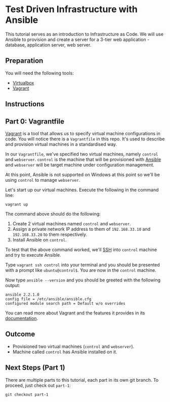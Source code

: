 # Test Driven Infrastructure with Ansible

This tutorial serves as an introduction to Infrastructure as Code. We will use Ansible to provision and create a server
for a 3-tier web application - database, application server, web server.


## Preparation

You will need the following tools:

- [Virtualbox](https://www.virtualbox.org/wiki/Downloads)
- [Vagrant](https://vagrantup.com)


## Instructions

## Part 0: Vagrantfile

[Vagrant](http://vagrantup.com) is a tool that allows us to specify virtual machine configurations in code. You will
notice there is a `Vagrantfile` in this repo. It's used to describe and provision virtual machines in a standardised
way.

In our `Vagrantfile`, we've specified two virtual machines, namely `control` and `webserver`. `control` is the machine
that will be provisioned with [Ansible](https://docs.ansible.com/) and `webserver` will be target machine under
configuration management.

At this point, Ansible is not supported on Windows at this point so we'll be using `control` to manage `webserver`.

Let's start up our virtual machines. Execute the following in the command line:

```
vagrant up
```

The command above should do the following:

1. Create 2 virtual machines named `control` and `webserver`.
2. Assign a private network IP address to them of `192.168.33.10` and `192.168.33.20` to them respectively.
3. Install Ansible on `control`.

To test that the above command worked, we'll [SSH](https://en.wikipedia.org/wiki/Secure_Shell) into `control` machine
and try to execute Ansible. 

Type `vagrant ssh control` into your terminal and you should be presented with a prompt
like `ubuntu@control$`. You are now in the `control` machine.

Now type `ansible --version` and you should be greeted with the following output:
```
ansible 2.2.1.0
config file = /etc/ansible/ansible.cfg
configured module search path = Default w/o overrides
```

You can read more about Vagrant and the features it provides in its [documentation](https://www.vagrantup.com/docs/).

## Outcome

- Provisioned two virtual machines (`control` and `webserver`).
- Machine called `control` has Ansible installed on it.

## Next Steps (Part 1)

There are multiple parts to this tutorial, each part in its own git branch. To proceed, just check out `part-1`:

``` git checkout part-1 ```

